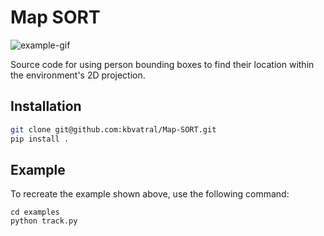 # Map SORT

![example-gif](docs/static/example.gif)

Source code for using person bounding boxes to find their location within the environment's 2D projection.

## Installation

```bash
git clone git@github.com:kbvatral/Map-SORT.git
pip install .
```

## Example

To recreate the example shown above, use the following command:

```
cd examples
python track.py
```
